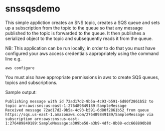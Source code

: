 # snssqsdemo

This simple appliction creates an SNS topic, creates a SQS queue and sets up a subscription from the topic to the queue so that any message published to the topic is forwarded to the queue.  It then publishes a serialized object to the topic and subsequently reads it from the queue.

NB: This application can be run locally, in order to do that you must have configured your aws access credentials appropriately using the command line e.g.

```shell
aws configure
```

You must also have appropriate permissions in aws to create SQS queues, topics and subscriptions.

Sample output:

```shell
Publishing message with id 72ad17d2-9b5a-4c93-b591-6d80f2861b52 to topic arn:aws:sns:us-east-1:276489849189:SampleMessage
Received message 72ad17d2-9b5a-4c93-b591-6d80f2861b52 from queue https://sqs.us-east-1.amazonaws.com/276489849189/SampleMessage via subscription arn:aws:sns:us-east-1:276489849189:SampleMessage:a309be58-a3b9-4dfc-8b08-edc668890b88
```
